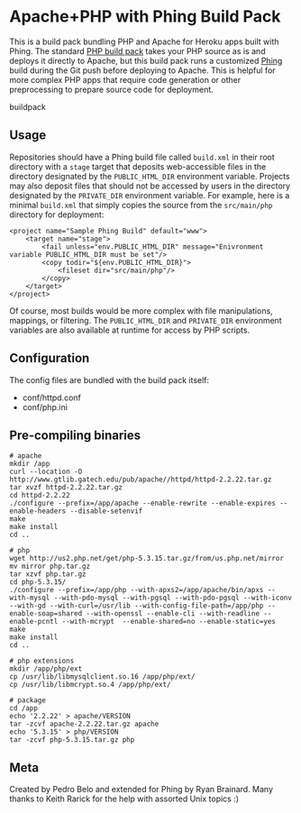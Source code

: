 Apache+PHP with Phing Build Pack
================================

This is a build pack bundling PHP and Apache for Heroku apps built with Phing. The standard [PHP build pack](https://github.com/heroku/heroku-buildpack-php) takes your PHP source as is and deploys it directly to Apache, but this build pack runs a customized [Phing](http://www.phing.info/) build during the Git push before deploying to Apache. This is helpful for more complex PHP apps that require code generation or other preprocessing to prepare source code for deployment. 

buildpack

Usage
-----

Repositories should have a Phing build file called `build.xml` in their root directory with a `stage` target that deposits web-accessible files in the directory designated by the `PUBLIC_HTML_DIR` environment variable. Projects may also deposit files that should not be accessed by users in the directory designated by the `PRIVATE_DIR` environment variable. For example, here is a minimal `build.xml` that simply copies the source from the `src/main/php` directory for deployment:

    <project name="Sample Phing Build" default="www">
        <target name="stage">
            <fail unless="env.PUBLIC_HTML_DIR" message="Enivronment variable PUBLIC_HTML_DIR must be set"/>
            <copy todir="${env.PUBLIC_HTML_DIR}">
                <fileset dir="src/main/php"/>
            </copy>
        </target>
    </project>

Of course, most builds would be more complex with file manipulations, mappings, or filtering. The `PUBLIC_HTML_DIR` and `PRIVATE_DIR` environment variables are also available at runtime for access by PHP scripts.


Configuration
-------------

The config files are bundled with the build pack itself:

* conf/httpd.conf
* conf/php.ini


Pre-compiling binaries
----------------------

    # apache
    mkdir /app
    curl --location -O http://www.gtlib.gatech.edu/pub/apache//httpd/httpd-2.2.22.tar.gz
    tar xvzf httpd-2.2.22.tar.gz 
    cd httpd-2.2.22
    ./configure --prefix=/app/apache --enable-rewrite --enable-expires --enable-headers --disable-setenvif     
    make
    make install
    cd ..
    
    # php
    wget http://us2.php.net/get/php-5.3.15.tar.gz/from/us.php.net/mirror 
    mv mirror php.tar.gz
    tar xzvf php.tar.gz
    cd php-5.3.15/
    ./configure --prefix=/app/php --with-apxs2=/app/apache/bin/apxs --with-mysql --with-pdo-mysql --with-pgsql --with-pdo-pgsql --with-iconv --with-gd --with-curl=/usr/lib --with-config-file-path=/app/php --enable-soap=shared --with-openssl --enable-cli --with-readline --enable-pcntl --with-mcrypt  --enable-shared=no --enable-static=yes
    make
    make install
    cd ..
    
    # php extensions
    mkdir /app/php/ext
    cp /usr/lib/libmysqlclient.so.16 /app/php/ext/
    cp /usr/lib/libmcrypt.so.4 /app/php/ext/
    
    # package
    cd /app
    echo '2.2.22' > apache/VERSION
    tar -zcvf apache-2.2.22.tar.gz apache
    echo '5.3.15' > php/VERSION
    tar -zcvf php-5.3.15.tar.gz php

Meta
----

Created by Pedro Belo and extended for Phing by Ryan Brainard.
Many thanks to Keith Rarick for the help with assorted Unix topics :)
